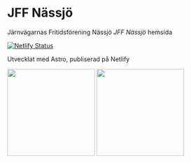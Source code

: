 # JFF Nässjö

Järnvägarnas Fritidsförening Nässjö *JFF Nässjö* hemsida

[![Netlify Status](https://api.netlify.com/api/v1/badges/058f0333-467b-4d55-9625-a04fd696303d/deploy-status)](https://app.netlify.com/sites/jffnassjo/deploys)

Utvecklat med Astro, publiserad på Netlify

[<img src="https://astro.build/assets/press/astro-logo-light-gradient.png" width="200" height="auto" />](https://astro.build/)
[<img src="https://upload.wikimedia.org/wikipedia/commons/thumb/9/97/Netlify_logo_%282%29.svg/1920px-Netlify_logo_%282%29.svg.png" width="200" height="auto" />](https://www.netlify.com/)
